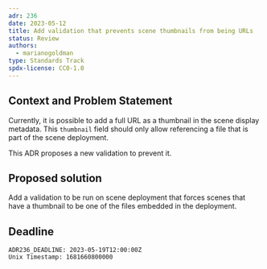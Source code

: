 ```yaml
---
adr: 236
date: 2023-05-12
title: Add validation that prevents scene thumbnails from being URLs
status: Review
authors:
  - marianogoldman
type: Standards Track
spdx-license: CC0-1.0
---
```


## Context and Problem Statement

Currently, it is possible to add a full URL as a thumbnail in the scene 
display metadata. This `thumbnail` field should only allow referencing a file that is 
part of the scene deployment.

This ADR proposes a new validation to prevent it.

## Proposed solution

Add a validation to be run on scene deployment that forces scenes that have 
a thumbnail to be one of the files embedded in the deployment.

## Deadline

    ADR236_DEADLINE: 2023-05-19T12:00:00Z
    Unix Timestamp: 1681660800000
